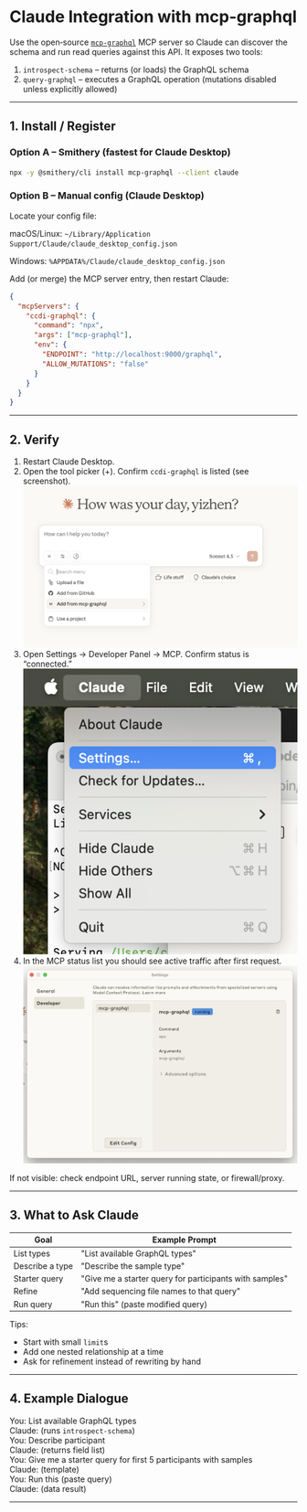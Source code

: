 # Claude Integration with mcp-graphql

Use the open‑source [`mcp-graphql`](https://github.com/blurrah/mcp-graphql) MCP server so Claude can discover the schema and run read queries against this API. It exposes two tools:
1. `introspect-schema` – returns (or loads) the GraphQL schema
2. `query-graphql` – executes a GraphQL operation (mutations disabled unless explicitly allowed)

---
## 1. Install / Register
### Option A – Smithery (fastest for Claude Desktop)
```bash
npx -y @smithery/cli install mcp-graphql --client claude
```

### Option B – Manual config (Claude Desktop)
Locate your config file:

 macOS/Linux:  `~/Library/Application Support/Claude/claude_desktop_config.json` 

 Windows:  `%APPDATA%/Claude/claude_desktop_config.json` 


Add (or merge) the MCP server entry, then restart Claude:
```json
{
  "mcpServers": {
    "ccdi-graphql": {
      "command": "npx",
      "args": ["mcp-graphql"],
      "env": {
        "ENDPOINT": "http://localhost:9000/graphql",
        "ALLOW_MUTATIONS": "false"
      }
    }
  }
}
```


---
## 2. Verify
1. Restart Claude Desktop.
2. Open the tool picker (+). Confirm `ccdi-graphql` is listed (see screenshot).  
   ![MCP Server Available](./image/mcp-available.png)
3. Open Settings → Developer Panel → MCP. Confirm status is “connected.”  
   ![Claude settings](./image/mcp-settings.png)
4. In the MCP status list you should see active traffic after first request.  
   ![MCP running](./image/mcp-running.png)

If not visible: check endpoint URL, server running state, or firewall/proxy.

---
## 3. What to Ask Claude
| Goal | Example Prompt |
|------|----------------|
| List types | "List available GraphQL types" |
| Describe a type | "Describe the sample type" |
| Starter query | "Give me a starter query for participants with samples" |
| Refine | "Add sequencing file names to that query" |
| Run query | "Run this" (paste modified query) |

Tips:
* Start with small `limit`s
* Add one nested relationship at a time
* Ask for refinement instead of rewriting by hand

---
## 4. Example Dialogue
You: List available GraphQL types  
Claude: (runs `introspect-schema`)  
You: Describe participant  
Claude: (returns field list)  
You: Give me a starter query for first 5 participants with samples  
Claude: (template)  
You: Run this (paste query)  
Claude: (data result)  

---